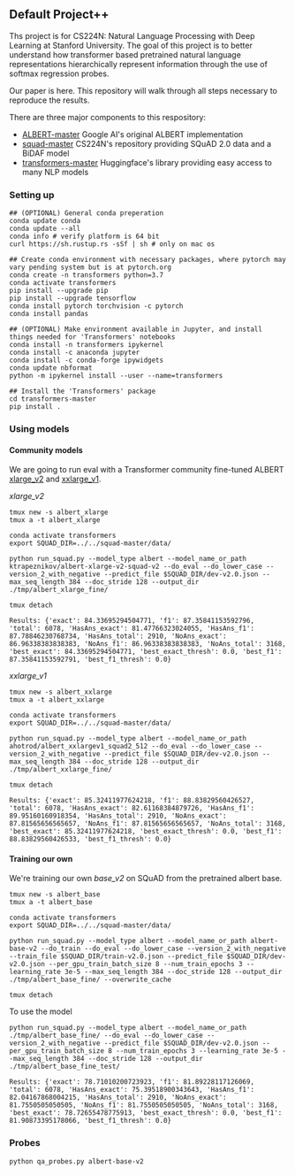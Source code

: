 ## Default Project++

Ths project is for CS224N: Natural Language Processing with Deep Learning at Stanford University. The goal of this project is to better understand how transformer based pretrained natural language representations hierarchically represent information through the use of softmax regression probes. 

Our paper is here. This repository will walk through all steps necessary to reproduce the results.

There are three major components to this respository:

- [ALBERT-master](https://github.com/google-research/ALBERT) Google AI's original ALBERT implementation
- [squad-master](https://github.com/minggg/squad) CS224N's repository providing SQuAD 2.0 data and a BiDAF model
- [transformers-master](https://github.com/huggingface/transformers) Huggingface's library providing easy access to many NLP models

### Setting up

```
## (OPTIONAL) General conda preperation
conda update conda
conda update --all
conda info # verify platform is 64 bit
curl https://sh.rustup.rs -sSf | sh # only on mac os
```

```
## Create conda environment with necessary packages, where pytorch may vary pending system but is at pytorch.org
conda create -n transformers python=3.7
conda activate transformers
pip install --upgrade pip
pip install --upgrade tensorflow
conda install pytorch torchvision -c pytorch
conda install pandas
```

```
## (OPTIONAL) Make environment available in Jupyter, and install things needed for 'Transformers' notebooks
conda install -n transformers ipykernel
conda install -c anaconda jupyter
conda install -c conda-forge ipywidgets
conda update nbformat
python -m ipykernel install --user --name=transformers
```

```
## Install the 'Transformers' package
cd transformers-master
pip install .
```

### Using models

#### Community models

We are going to run eval with a Transformer community fine-tuned ALBERT [xlarge_v2](https://huggingface.co/ktrapeznikov/albert-xlarge-v2-squad-v2) and [xxlarge_v1](https://huggingface.co/ahotrod/albert_xxlargev1_squad2_512).

_xlarge_v2_

```
tmux new -s albert_xlarge
tmux a -t albert_xlarge

conda activate transformers
export SQUAD_DIR=../../squad-master/data/

python run_squad.py --model_type albert --model_name_or_path ktrapeznikov/albert-xlarge-v2-squad-v2 --do_eval --do_lower_case --version_2_with_negative --predict_file $SQUAD_DIR/dev-v2.0.json --max_seq_length 384 --doc_stride 128 --output_dir ./tmp/albert_xlarge_fine/

tmux detach
```

```
Results: {'exact': 84.33695294504771, 'f1': 87.35841153592796, 'total': 6078, 'HasAns_exact': 81.47766323024055, 'HasAns_f1': 87.78846230768734, 'HasAns_total': 2910, 'NoAns_exact': 86.96338383838383, 'NoAns_f1': 86.96338383838383, 'NoAns_total': 3168, 'best_exact': 84.33695294504771, 'best_exact_thresh': 0.0, 'best_f1': 87.35841153592791, 'best_f1_thresh': 0.0}
```

_xxlarge_v1_

```
tmux new -s albert_xxlarge
tmux a -t albert_xxlarge

conda activate transformers
export SQUAD_DIR=../../squad-master/data/

python run_squad.py --model_type albert --model_name_or_path ahotrod/albert_xxlargev1_squad2_512 --do_eval --do_lower_case --version_2_with_negative --predict_file $SQUAD_DIR/dev-v2.0.json --max_seq_length 384 --doc_stride 128 --output_dir ./tmp/albert_xxlarge_fine/

tmux detach
```

```
Results: {'exact': 85.32411977624218, 'f1': 88.83829560426527, 'total': 6078, 'HasAns_exact': 82.61168384879726, 'HasAns_f1': 89.95160160918354, 'HasAns_total': 2910, 'NoAns_exact': 87.81565656565657, 'NoAns_f1': 87.81565656565657, 'NoAns_total': 3168, 'best_exact': 85.32411977624218, 'best_exact_thresh': 0.0, 'best_f1': 88.83829560426533, 'best_f1_thresh': 0.0}
```

#### Training our own

We're training our own _base_v2_ on SQuAD from the pretrained albert base.

```
tmux new -s albert_base
tmux a -t albert_base

conda activate transformers
export SQUAD_DIR=../../squad-master/data/

python run_squad.py --model_type albert --model_name_or_path albert-base-v2 --do_train --do_eval --do_lower_case --version_2_with_negative --train_file $SQUAD_DIR/train-v2.0.json --predict_file $SQUAD_DIR/dev-v2.0.json --per_gpu_train_batch_size 8 --num_train_epochs 3 --learning_rate 3e-5 --max_seq_length 384 --doc_stride 128 --output_dir ./tmp/albert_base_fine/ --overwrite_cache

tmux detach
```

To use the model

```
python run_squad.py --model_type albert --model_name_or_path ./tmp/albert_base_fine/ --do_eval --do_lower_case --version_2_with_negative --predict_file $SQUAD_DIR/dev-v2.0.json --per_gpu_train_batch_size 8 --num_train_epochs 3 --learning_rate 3e-5 --max_seq_length 384 --doc_stride 128 --output_dir ./tmp/albert_base_fine_test/
```

```
Results: {'exact': 78.71010200723923, 'f1': 81.89228117126069, 'total': 6078, 'HasAns_exact': 75.39518900343643, 'HasAns_f1': 82.04167868004215, 'HasAns_total': 2910, 'NoAns_exact': 81.7550505050505, 'NoAns_f1': 81.7550505050505, 'NoAns_total': 3168, 'best_exact': 78.72655478775913, 'best_exact_thresh': 0.0, 'best_f1': 81.90873395178066, 'best_f1_thresh': 0.0}
```

### Probes

```
python qa_probes.py albert-base-v2
```